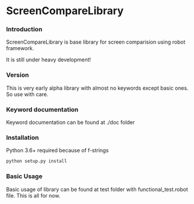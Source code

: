 # ScreenCompareLibrary

### Introduction
ScreenCompareLibrary is base library for screen comparision using robot framework.

It is still under heavy development!

### Version
This is very early alpha library with almost no keywords except basic ones. So use with care.

### Keyword documentation
Keyword documentation can be found at ./doc folder

### Installation
Python 3.6+ required because of f-strings
```python
python setup.py install
```

### Basic Usage
Basic usage of library can be found at test folder with functional_test.robot file.
This is all for now.

